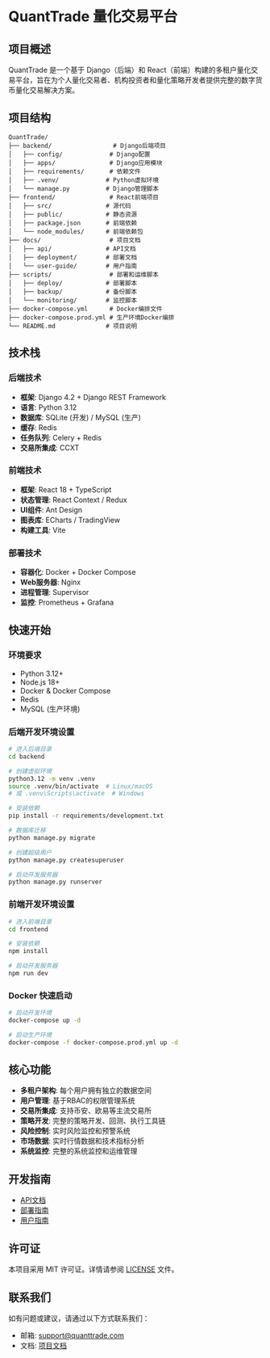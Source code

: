 # QuantTrade 量化交易平台

## 项目概述

QuantTrade 是一个基于 Django（后端）和 React（前端）构建的多租户量化交易平台，旨在为个人量化交易者、机构投资者和量化策略开发者提供完整的数字货币量化交易解决方案。

## 项目结构

```
QuantTrade/
├── backend/                 # Django后端项目
│   ├── config/             # Django配置
│   ├── apps/               # Django应用模块
│   ├── requirements/       # 依赖文件
│   ├── .venv/             # Python虚拟环境
│   └── manage.py          # Django管理脚本
├── frontend/               # React前端项目
│   ├── src/               # 源代码
│   ├── public/            # 静态资源
│   ├── package.json       # 前端依赖
│   └── node_modules/      # 前端依赖包
├── docs/                   # 项目文档
│   ├── api/               # API文档
│   ├── deployment/        # 部署文档
│   └── user-guide/        # 用户指南
├── scripts/                # 部署和运维脚本
│   ├── deploy/            # 部署脚本
│   ├── backup/            # 备份脚本
│   └── monitoring/        # 监控脚本
├── docker-compose.yml      # Docker编排文件
├── docker-compose.prod.yml # 生产环境Docker编排
└── README.md              # 项目说明
```

## 技术栈

### 后端技术
- **框架**: Django 4.2 + Django REST Framework
- **语言**: Python 3.12
- **数据库**: SQLite (开发) / MySQL (生产)
- **缓存**: Redis
- **任务队列**: Celery + Redis
- **交易所集成**: CCXT

### 前端技术
- **框架**: React 18 + TypeScript
- **状态管理**: React Context / Redux
- **UI组件**: Ant Design
- **图表库**: ECharts / TradingView
- **构建工具**: Vite

### 部署技术
- **容器化**: Docker + Docker Compose
- **Web服务器**: Nginx
- **进程管理**: Supervisor
- **监控**: Prometheus + Grafana

## 快速开始

### 环境要求
- Python 3.12+
- Node.js 18+
- Docker & Docker Compose
- Redis
- MySQL (生产环境)

### 后端开发环境设置

```bash
# 进入后端目录
cd backend

# 创建虚拟环境
python3.12 -m venv .venv
source .venv/bin/activate  # Linux/macOS
# 或 .venv\Scripts\activate  # Windows

# 安装依赖
pip install -r requirements/development.txt

# 数据库迁移
python manage.py migrate

# 创建超级用户
python manage.py createsuperuser

# 启动开发服务器
python manage.py runserver
```

### 前端开发环境设置

```bash
# 进入前端目录
cd frontend

# 安装依赖
npm install

# 启动开发服务器
npm run dev
```

### Docker 快速启动

```bash
# 启动开发环境
docker-compose up -d

# 启动生产环境
docker-compose -f docker-compose.prod.yml up -d
```

## 核心功能

- **多租户架构**: 每个用户拥有独立的数据空间
- **用户管理**: 基于RBAC的权限管理系统
- **交易所集成**: 支持币安、欧易等主流交易所
- **策略开发**: 完整的策略开发、回测、执行工具链
- **风险控制**: 实时风险监控和预警系统
- **市场数据**: 实时行情数据和技术指标分析
- **系统监控**: 完整的系统监控和运维管理

## 开发指南

- [API文档](docs/api/)
- [部署指南](docs/deployment/)
- [用户指南](docs/user-guide/)

## 许可证

本项目采用 MIT 许可证。详情请参阅 [LICENSE](LICENSE) 文件。

## 联系我们

如有问题或建议，请通过以下方式联系我们：
- 邮箱: support@quanttrade.com
- 文档: [项目文档](docs/)